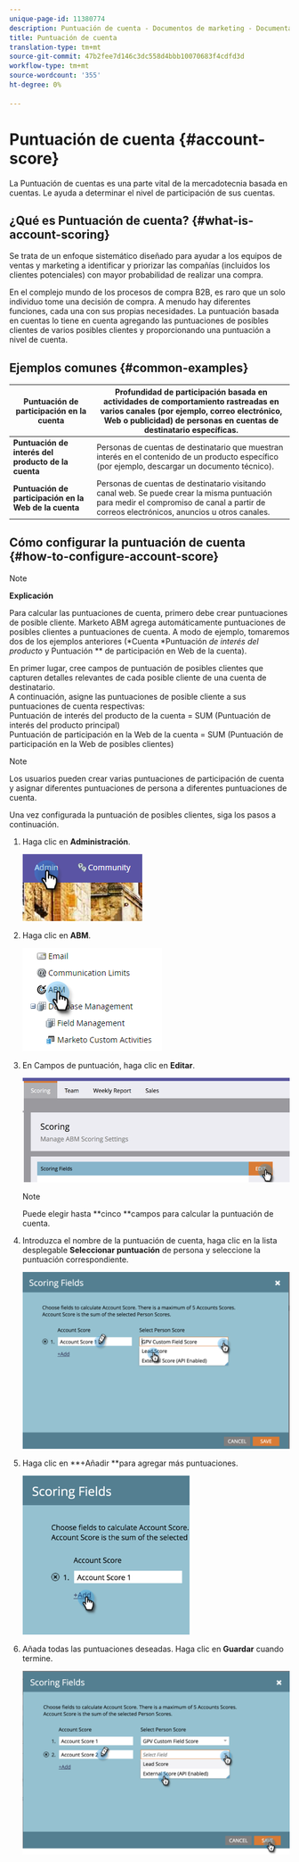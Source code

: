 ```yaml
---
unique-page-id: 11380774
description: Puntuación de cuenta - Documentos de marketing - Documentación del producto
title: Puntuación de cuenta
translation-type: tm+mt
source-git-commit: 47b2fee7d146c3dc558d4bbb10070683f4cdfd3d
workflow-type: tm+mt
source-wordcount: '355'
ht-degree: 0%

---
```



# Puntuación de cuenta {#account-score}

La Puntuación de cuentas es una parte vital de la mercadotecnia basada en cuentas. Le ayuda a determinar el nivel de participación de sus cuentas.

## ¿Qué es Puntuación de cuenta? {#what-is-account-scoring}

Se trata de un enfoque sistemático diseñado para ayudar a los equipos de ventas y marketing a identificar y priorizar las compañías (incluidos los clientes potenciales) con mayor probabilidad de realizar una compra.

En el complejo mundo de los procesos de compra B2B, es raro que un solo individuo tome una decisión de compra. A menudo hay diferentes funciones, cada una con sus propias necesidades. La puntuación basada en cuentas lo tiene en cuenta agregando las puntuaciones de posibles clientes de varios posibles clientes y proporcionando una puntuación a nivel de cuenta.

## Ejemplos comunes {#common-examples}

| **Puntuación de participación en la cuenta** | Profundidad de participación basada en actividades de comportamiento rastreadas en varios canales (por ejemplo, correo electrónico, Web o publicidad) de personas en cuentas de destinatario específicas. |
|---|---|
| **Puntuación de interés del producto de la cuenta** | Personas de cuentas de destinatario que muestran interés en el contenido de un producto específico (por ejemplo, descargar un documento técnico). |
| **Puntuación de participación en la Web de la cuenta** | Personas de cuentas de destinatario visitando canal web. Se puede crear la misma puntuación para medir el compromiso de canal a partir de correos electrónicos, anuncios u otros canales. |

## Cómo configurar la puntuación de cuenta {#how-to-configure-account-score}

>[!NOTE]
>
>**Explicación**
>
>Para calcular las puntuaciones de cuenta, primero debe crear puntuaciones de posible cliente. Marketo ABM agrega automáticamente puntuaciones de posibles clientes a puntuaciones de cuenta. A modo de ejemplo, tomaremos dos de los ejemplos anteriores (*Cuenta *Puntuación *de interés del producto* y Puntuación ** de participación en Web de la cuenta).
>
>En primer lugar, cree campos de puntuación de posibles clientes que capturen detalles relevantes de cada posible cliente de una cuenta de destinatario.\
>A continuación, asigne las puntuaciones de posible cliente a sus puntuaciones de cuenta respectivas:\
>Puntuación de interés del producto de la cuenta = SUM (Puntuación de interés del producto principal)\
>Puntuación de participación en la Web de la cuenta = SUM (Puntuación de participación en la Web de posibles clientes)

>[!NOTE]
>
>Los usuarios pueden crear varias puntuaciones de participación de cuenta y asignar diferentes puntuaciones de persona a diferentes puntuaciones de cuenta.

Una vez configurada la puntuación de posibles clientes, siga los pasos a continuación.

1. Haga clic en **Administración**.

   ![](assets/one-1.png)

1. Haga clic en **ABM**.

   ![](assets/two-1.png)

1. En Campos de puntuación, haga clic en **Editar**.

   ![](assets/three-1.png)

   >[!NOTE]
   >
   >Puede elegir hasta **cinco **campos para calcular la puntuación de cuenta.

1. Introduzca el nombre de la puntuación de cuenta, haga clic en la lista desplegable **Seleccionar puntuación** de persona y seleccione la puntuación correspondiente.

   ![](assets/four.png)

1. Haga clic en **+Añadir **para agregar más puntuaciones.

   ![](assets/five.png)

1. Añada todas las puntuaciones deseadas. Haga clic en **Guardar** cuando termine.

   ![](assets/six.png)

